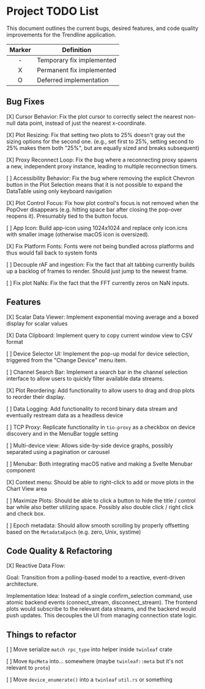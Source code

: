 # Project TODO List
This document outlines the current bugs, desired features, and code quality improvements for the Trendline application.


| Marker | Definition                |
|:------:|---------------------------|
|    -   | Temporary fix implemented |
|    X   | Permanent fix implemented |
|    O   | Deferred implementation   |


## Bug Fixes

[X] Cursor Behavior: Fix the plot cursor to correctly select the nearest non-null data point, instead of just the nearest x-coordinate.

[X] Plot Resizing: Fix that setting two plots to 25% doesn't gray out the sizing options for the second one. (e.g., set first to 25%, setting second to 25% makes them both "25%", but are equally sized and breaks subsequent)

[X] Proxy Reconnect Loop: Fix the bug where a reconnecting proxy spawns a new, independent proxy instance, leading to multiple reconnection timers.

[ ] Accessibility Behavior: Fix the bug where removing the explicit Chevron button in the Plot Selection means that it is not possible to expand the DataTable using only keyboard navigation

[X] Plot Control Focus: Fix how plot control's focus is not removed when the PopOver disappears (e.g. hitting space bar after closing the pop-over reopens it). Presumably tied to the button focus.

[ ] App Icon: Build app-icon using 1024x1024 and replace only icon.icns with smaller image (otherwise macOS icon is oversized). 

[X] Fix Platform Fonts: Fonts were not being bundled across platforms and thus would fall back to system fonts

[ ] Decouple rAF and ingestion: Fix the fact that alt tabbing currently builds up a backlog of frames to render. Should just jump to the newest frame.

[ ] Fix plot NaNs: Fix the fact that the FFT currently zeros on NaN inputs.

## Features

[X] Scalar Data Viewer: Implement exponential moving average and a boxed display for scalar values

[X] Data Clipboard: Implement query to copy current window view to CSV format

[ ] Device Selector UI: Implement the pop-up modal for device selection, triggered from the "Change Device" menu item.

[ ] Channel Search Bar: Implement a search bar in the channel selection interface to allow users to quickly filter available data streams.

[X] Plot Reordering: Add functionality to allow users to drag and drop plots to reorder their display.

[ ] Data Logging: Add functionality to record binary data stream and eventually restream data as a headless device

[ ] TCP Proxy: Replicate functionality in `tio-proxy` as a checkbox on device discovery and in the MenuBar toggle setting

[ ] Multi-device view: Allows side-by-side device graphs, possibly separated using a pagination or carousel

[ ] Menubar: Both integrating macOS native and making a Svelte Menubar component

[X] Context menu: Should be able to right-click to add or move plots in the Chart View area

[ ] Maximize Plots: Should be able to click a button to hide the title / control bar while also better utilizing space. Possibly also double click / right click and check box.

[ ] Epoch metadata: Should allow smooth scrolling by properly offsetting based on the `MetadataEpoch` (e.g. zero, Unix, systime)

## Code Quality & Refactoring

[X] Reactive Data Flow:

Goal: Transition from a polling-based model to a reactive, event-driven architecture.

Implementation Idea: Instead of a single confirm_selection command, use atomic backend events (connect_stream, disconnect_stream). The frontend plots would subscribe to the relevant data streams, and the backend would push updates. This decouples the UI from managing connection state logic.

## Things to refactor

[ ] Move serialize `match rpc_type` into helper inside `twinleaf` crate

[ ] Move `RpcMeta` into... somewhere (maybe `twinleaf::meta` but it's not relevant to `proto`)

[ ] Move `device_enumerate()` into a `twinleaf` `util.rs` or something
